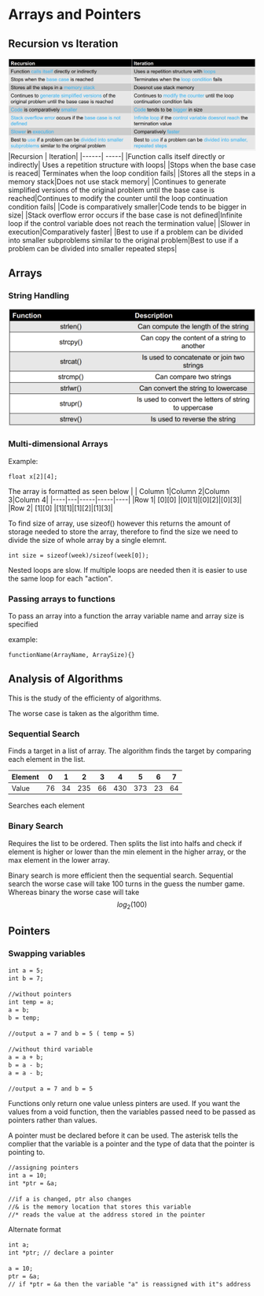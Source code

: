 # Arrays and Pointers

## Recursion vs Iteration

![Comparison table between Recursion and Iteration](Comparison_table.png)
|Recursion | Iteration|
|------| -----|
|Function calls itself directly or indirectly| Uses a repetition structure with loops|
|Stops when the base case is reaced| Terminates when the loop condition fails|
|Stores all the steps in a memory stack|Does not use stack memory|
|Continues to generate simplified versions of the original problem until the base case is reached|Continues to modify the counter until the loop continuation condition fails|
|Code is comparatively smaller|Code tends to be bigger in size|
|Stack overflow error occurs if the base case is not defined|Infinite loop if the control variable does not reach the termination value|
|Slower in execution|Comparatively faster|
|Best to use if a problem can be divided into smaller subproblems similar to the original problem|Best to use if a problem can be divided into smaller repeated steps|

## Arrays
### String Handling
![Functions that can operate on Strings](String_Handling.png)
### Multi-dimensional Arrays

Example:
~~~
float x[2][4];
~~~
The array is formatted as seen below
| | Column 1|Column 2|Column 3|Column 4|
|----|---|-----|-----|----|
|Row 1| [0][0] |[0][1]|[0][2]|[0][3]|
|Row 2| [1][0] |[1][1]|[1][2]|[1][3]|

To find size of array, use sizeof() however this returns the amount of storage needed to store the array, therefore to find the size we need to divide the size of whole array by a single elemnt.
~~~
int size = sizeof(week)/sizeof(week[0]);
~~~

Nested loops are slow. If multiple loops are needed then it is easier to use the same loop for each "action".

### Passing arrays to functions
To pass an array into a function the array variable name and array size is specified

example:
~~~
functionName(ArrayName, ArraySize){}
~~~

## Analysis of Algorithms

This is the study of the efficienty of algorithms. 

The worse case is taken as the algorithm time.

### Sequential Search

Finds a target in a list of array.
The algorithm finds the target by comparing each element in the list.

|Element| 0| 1| 2| 3| 4| 5| 6| 7|
|--|--|--|--|--|--|--|--|--|
|Value| 76| 34| 235| 66| 430| 373| 23| 64| 120|

Searches each element

### Binary Search
Requires the list to be ordered. Then splits the list into halfs and check if element is higher or lower than the min element in the higher array, or the max element in the lower array.

Binary search is more efficient then the sequential search. Sequential search the worse case will take 100 turns in the guess the number game.
Whereas binary the worse case will take 
$$log_2(100)$$



## Pointers
### Swapping variables
~~~
int a = 5;
int b = 7;

//without pointers
int temp = a;
a = b;
b = temp;

//output a = 7 and b = 5 ( temp = 5)

//without third variable
a = a + b;
b = a - b;
a = a - b;

//output a = 7 and b = 5
~~~
Functions only return one value unless pinters are used.
If you want the values from a void function, then the variables passed need to be passed as pointers rather than values.

A pointer must be declared before it can be used. The asterisk tells the complier that the variable is a pointer and the type of data that the pointer is pointing to.
~~~
//assigning pointers
int a = 10;
int *ptr = &a;

//if a is changed, ptr also changes
//& is the memory location that stores this variable
//* reads the value at the address stored in the pointer
~~~
Alternate format
~~~
int a;
int *ptr; // declare a pointer

a = 10;
ptr = &a; 
// if *ptr = &a then the variable "a" is reassigned with it"s address
~~~